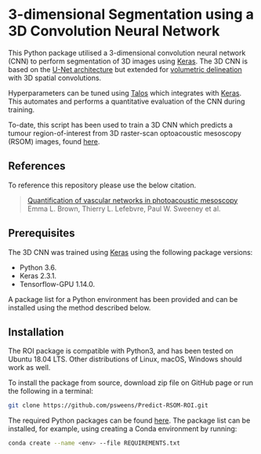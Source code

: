 # 3-dimensional Segmentation using a 3D Convolution Neural Network

This Python package utilised a 3-dimensional convolution neural network (CNN) to perform segmentation of 3D images using [Keras](https://keras.io/). The 3D CNN is based on the [U-Net architecture](https://arxiv.org/abs/1505.04597) but extended for [volumetric delineation](https://arxiv.org/abs/1606.06650) with 3D spatial convolutions. 

Hyperparameters can be tuned using [Talos](https://github.com/autonomio/talos) which integrates with [Keras](https://keras.io/). This automates and performs a quantitative evaluation of the CNN during training.

To-date, this script has been used to train a 3D CNN which predicts a tumour region-of-interest from 3D raster-scan optoacoustic mesoscopy (RSOM) images, found [here](https://github.com/psweens/Predict-RSOM-ROI/blob/main/README.md).

## References 
To reference this repository please use the below citation.

> [Quantification of vascular networks in photoacoustic mesoscopy](https://www.biorxiv.org/content/10.1101/2021.11.22.469541v1)<br>
> Emma L. Brown, Thierry L. Lefebvre, Paul W. Sweeney et al.

## Prerequisites
The 3D CNN was trained using [Keras](https://keras.io/) using the following package versions:
* Python 3.6.
* Keras 2.3.1.
* Tensorflow-GPU 1.14.0.

A package list for a Python environment has been provided and can be installed using the method described below.

## Installation
The ROI package is compatible with Python3, and has been tested on Ubuntu 18.04 LTS. 
Other distributions of Linux, macOS, Windows should work as well.

To install the package from source, download zip file on GitHub page or run the following in a terminal:
```bash
git clone https://github.com/psweens/Predict-RSOM-ROI.git
```

The required Python packages can be found [here](https://github.com/psweens/3D-CNN/blob/main/REQUIREMENTS.txt). The package list can be installed, for example, using creating a Conda environment by running:
```bash
conda create --name <env> --file REQUIREMENTS.txt
```
